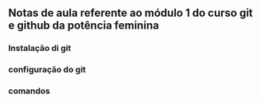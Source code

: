 ## Notas de aula referente ao módulo 1 do curso git e github da potência feminina

### Instalação di git 

### configuração do git

### comandos
